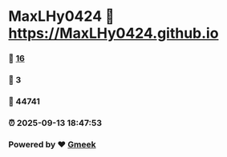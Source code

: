 # MaxLHy0424 :link: https://MaxLHy0424.github.io 
### :page_facing_up: [16](https://MaxLHy0424.github.io/tag.html) 
### :speech_balloon: 3 
### :hibiscus: 44741 
### :alarm_clock: 2025-09-13 18:47:53 
### Powered by :heart: [Gmeek](https://github.com/Meekdai/Gmeek)
